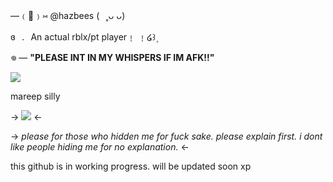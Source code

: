 —﹙🐾﹚⑅   @hazbees   (⠀˳ᴗ ᴗ) 

ɞ⠀.⠀An actual rblx/pt player﹗ ﹗໒꒱۪ 


𖦹  — **"PLEASE INT IN MY WHISPERS IF IM AFK!!"** 

![](https://i.pinimg.com/originals/11/90/39/1190395c177fbc10e431f366e791679c.gif)

mareep silly


-> ![](https://i.pinimg.com/enabled/236x/93/70/f7/9370f7828dc230dfdf8d283d272e6d0f.jpg) <-

-> *please for those who hidden me for fuck sake. please explain first. i dont like people hiding me for no explanation.* <-

this github is in working progress. will be updated soon xp 
